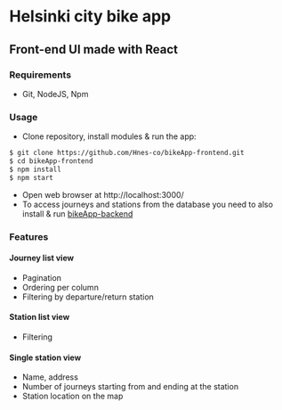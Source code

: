 # Helsinki city bike app
## Front-end UI made with React

### Requirements
- Git, NodeJS, Npm

### Usage
- Clone repository, install modules & run the app:
```bash
$ git clone https://github.com/Hnes-co/bikeApp-frontend.git
$ cd bikeApp-frontend
$ npm install
$ npm start
```
- Open web browser at http://localhost:3000/
- To access journeys and stations from the database you need to also install & run [bikeApp-backend](https://github.com/Hnes-co/bikeApp-backend)

### Features
#### Journey list view 
- Pagination 
- Ordering per column 
- Filtering by departure/return station
#### Station list view 
- Filtering
#### Single station view 
- Name, address
- Number of journeys starting from and ending at the station
- Station location on the map